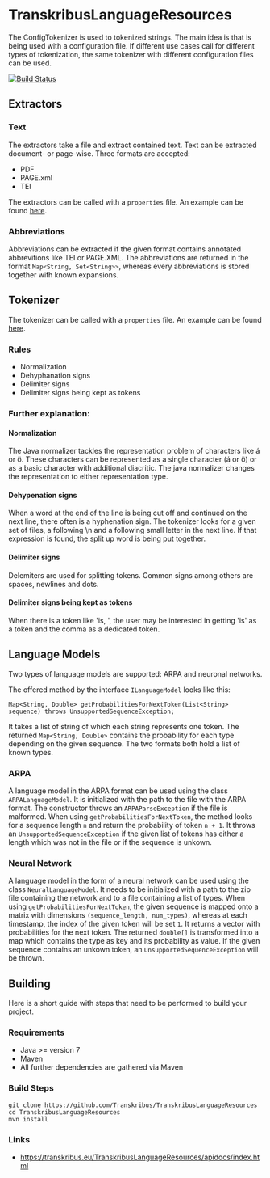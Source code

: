 # TranskribusLanguageResources

The ConfigTokenizer is used to tokenized strings. The main idea is that is being used with a configuration file. If different use cases call for different types of tokenization, the same tokenizer with different configuration files can be used.

[![Build Status](http://dbis-halvar.uibk.ac.at/jenkins/buildStatus/icon?job=TranskribusLanguageResources)](http://dbis-halvar.uibk.ac.at/jenkins/job/TranskribusLanguageResources)

## Extractors

### Text
The extractors take a file and extract contained text. Text can be extracted document- or page-wise. Three formats are accepted:
* PDF
* PAGE.xml
* TEI

The extractors can be called with a `properties` file. An example can be found [here](https://github.com/Transkribus/TranskribusLanguageResources/blob/master/src/test/resources/extractor_config.properties).

### Abbreviations

Abbreviations can be extracted if the given format contains annotated abbrevitions like TEI or PAGE.XML. The abbreviations are returned in the format `Map<String, Set<String>>`, whereas every abbreviations is stored together with known expansions.

## Tokenizer

The tokenizer can be called with a `properties` file. An example can be found [here](https://github.com/Transkribus/TranskribusLanguageResources/blob/master/src/test/resources/tokenizer_config.properties).

### Rules
* Normalization 
* Dehyphanation signs 
* Delimiter signs 
* Delimiter signs being kept as tokens

### Further explanation:
#### Normalization
The Java normalizer tackles the representation problem of characters like á or ö. These characters can be represented as a single character (á or ö) or as a basic character with additional diacritic. The java normalizer changes the representation to either representation type.
#### Dehypenation signs
When a word at the end of the line is being cut off and continued on the next line, there often is a hyphenation sign. The tokenizer looks for a given set of files, a following \n and a following small letter in the next line. If that expression is found, the split up word is being put together.
#### Delimiter signs
Delemiters are used for splitting tokens. Common signs among others are spaces, newlines and dots.
#### Delimiter signs being kept as tokens
When there is a token like 'is, ', the user may be interested in getting 'is' as a token and the comma as a dedicated token.

## Language Models

Two types of language models are supported: ARPA and neuronal networks.

The offered method by the interface `ILanguageModel` looks like this:

    Map<String, Double> getProbabilitiesForNextToken(List<String> sequence) throws UnsupportedSequenceException;

It takes a list of string of which each string represents one token. The returned `Map<String, Double>` contains the probability for each type depending on the given sequence. The two formats both hold a list of known types.


### ARPA

A language model in the ARPA format can be used using the class `ARPALanguageModel`. It is initialized with the path to the file with the ARPA format. The constructor throws an `ARPAParseException` if the file is malformed. When using `getProbabilitiesForNextToken`, the method looks for a sequence length `n` and return the probability of token `n + 1`. It throws an `UnsupportedSequenceException` if the given list of tokens has either a length which was not in the file or if the sequence is unkown.


### Neural Network

A language model in the form of a neural network can be used using the class `NeuralLanguageModel`. It needs to be initialized with a path to the zip file containing the network and to a file containing a list of types. When using `getProbabilitiesForNextToken`, the given sequence is mapped onto a matrix with dimensions `(sequence_length, num_types)`, whereas at each timestamp, the index of the given token will be set `1`. It returns a vector with probabilities for the next token. The returned `double[]` is transformed into a map which contains the type as key and its probability as value. If the given sequence contains an unkown token, an `UnsupportedSequenceException` will be thrown.

## Building
Here is a short guide with steps that need to be performed
to build your project.

### Requirements
- Java >= version 7
- Maven
- All further dependencies are gathered via Maven

### Build Steps
```
git clone https://github.com/Transkribus/TranskribusLanguageResources
cd TranskribusLanguageResources
mvn install
```

### Links
- https://transkribus.eu/TranskribusLanguageResources/apidocs/index.html
